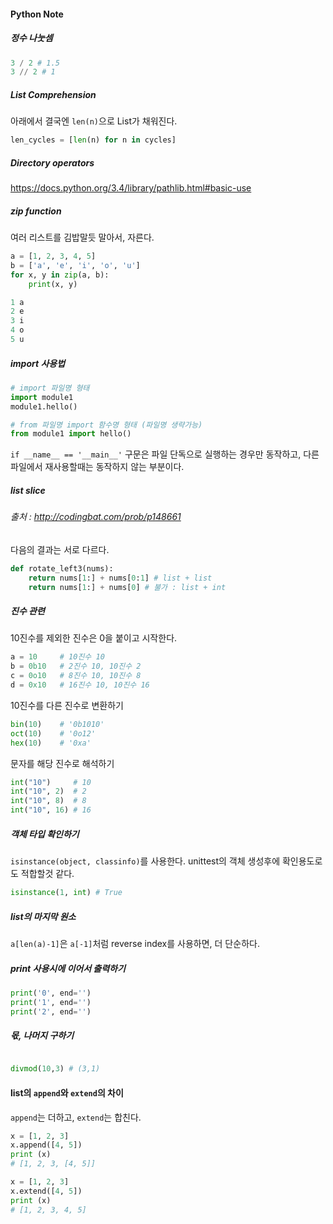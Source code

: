 #### Python Note

##### 정수 나눗셈
``` python
3 / 2 # 1.5
3 // 2 # 1
```

##### List Comprehension
아래에서 결국엔 `len(n)`으로 List가 채워진다.
``` python
len_cycles = [len(n) for n in cycles]
```

##### Directory operators
https://docs.python.org/3.4/library/pathlib.html#basic-use

##### zip function
여러 리스트를 김밥말듯 말아서, 자른다.
```python
a = [1, 2, 3, 4, 5]
b = ['a', 'e', 'i', 'o', 'u']
for x, y in zip(a, b):
	print(x, y)

1 a
2 e
3 i
4 o
5 u    
```

##### import 사용법
``` python
# import 파일명 형태
import module1
module1.hello()

# from 파일명 import 함수명 형태 (파일명 생략가능)
from module1 import hello() 
```

`if __name__ == '__main__'` 구문은 파일 단독으로 실행하는 경우만 동작하고, 다른 파일에서 재사용할때는 동작하지 않는 부분이다.

##### list slice
###### 출처 : http://codingbat.com/prob/p148661
다음의 결과는 서로 다르다.

``` python
def rotate_left3(nums):
	return nums[1:] + nums[0:1] # list + list
    return nums[1:] + nums[0] # 불가 : list + int
```

##### 진수 관련
10진수를 제외한 진수은 0을 붙이고 시작한다.
``` python
a = 10     # 10진수 10
b = 0b10   # 2진수 10, 10진수 2
c = 0o10   # 8진수 10, 10진수 8
d = 0x10   # 16진수 10, 10진수 16

```

10진수를 다른 진수로 변환하기
``` python
bin(10)    # '0b1010'
oct(10)    # '0o12'
hex(10)    # '0xa'
```

문자를 해당 진수로 해석하기
``` python
int("10")     # 10
int("10", 2)  # 2
int("10", 8)  # 8
int("10", 16) # 16
```

##### 객체 타입 확인하기
`isinstance(object, classinfo)`를 사용한다. unittest의 객체 생성후에 확인용도로도 적합할것 같다.

``` python
isinstance(1, int) # True
```

##### list의 마지막 원소
`a[len(a)-1]`은 `a[-1]`처럼 reverse index를 사용하면, 더 단순하다. 

##### print 사용시에 이어서 출력하기
``` python
print('0', end='')
print('1', end='')
print('2', end='')
```

##### 몫, 나머지 구하기
``` python

divmod(10,3) # (3,1) 

```

#### list의 `append`와 `extend`의 차이
`append`는 더하고, `extend`는 합친다.

``` python
x = [1, 2, 3]
x.append([4, 5])
print (x) 
# [1, 2, 3, [4, 5]] 

x = [1, 2, 3]
x.extend([4, 5])
print (x)
# [1, 2, 3, 4, 5]
```
